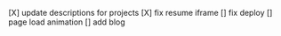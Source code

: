 [X] update descriptions for projects
[X] fix resume iframe
[] fix deploy
[] page load animation
[] add blog
